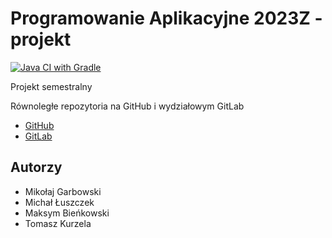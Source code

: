# Programowanie Aplikacyjne 2023Z - projekt
[![Java CI with Gradle](https://github.com/mGarbowski/pap-projekt/actions/workflows/gradle.yml/badge.svg)](https://github.com/mGarbowski/pap-projekt/actions/workflows/gradle.yml)

Projekt semestralny

Równoległe repozytoria na GitHub i wydziałowym GitLab
* [GitHub](https://github.com/mGarbowski/pap-projekt)
* [GitLab](https://gitlab-stud.elka.pw.edu.pl/mgarbows/pap2023z-z02)


## Autorzy
* Mikołaj Garbowski
* Michał Łuszczek
* Maksym Bieńkowski
* Tomasz Kurzela

